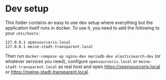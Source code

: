 # Dev setup

This folder contains an easy to use dev setup where everything but the application itself runs in docker. To use it, you need to add the following to your `/etc/hosts`:

```
127.0.0.1 opensourceris.local
127.0.0.1 meine-stadt-transparent.local
```

Then run `docker-compose up nginx-dev mariadb-dev elasticsearch-dev` (or whatever services you need), configure `opensourceris.local` or `meine-stadt-transparent.local` as real host and open https://opensourceris.local or https://meine-stadt-transparent.local.
